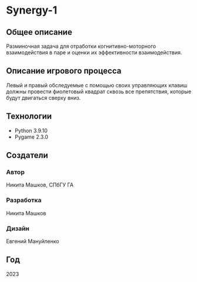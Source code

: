 # Synergy-1
## Общее описание
Разминочная задача для отработки когнитивно-моторного взаимодействия в паре и оценки их эффективности взаимодействия.
## Описание игрового процесса
Левый и правый обследуемые с помощью своих управляющих клавиш должны провести фиолетовый квадрат сквозь все препятствия, которые будут двигаться сверху вниз.
## Технологии
- Python 3.9.10
- Pygame 2.3.0
## Создатели
### Автор
Никита Машков, СПбГУ ГА
### Разработка
Никита Машков
### Дизайн
Евгений Мануйленко
## Год
2023
